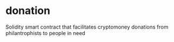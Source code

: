 # donation
Solidity smart contract that facilitates cryptomoney donations from philantrophists to people in need
